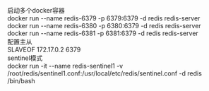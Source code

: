 启动多个docker容器  
docker run --name redis-6379 -p 6379:6379  -d redis redis-server  
docker run --name redis-6380 -p 6380:6379  -d redis redis-server  
docker run --name redis-6381 -p 6381:6379  -d redis redis-server  
配置主从  
SLAVEOF 172.17.0.2 6379  
sentinel模式  
docker run -it --name redis-sentinel1 -v /root/redis/sentinel1.conf:/usr/local/etc/redis/sentinel.conf -d redis /bin/bash